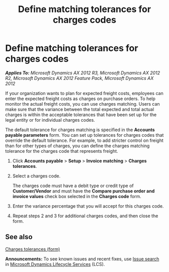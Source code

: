 ﻿---
title: Define matching tolerances for charges codes
TOCTitle: Define matching tolerances for charges codes
ms:assetid: 5595569c-fa5f-45d3-becb-b348691afa20
ms:mtpsurl: https://technet.microsoft.com/en-us/library/Hh208961(v=AX.60)
ms:contentKeyID: 36057315
ms.date: 04/18/2014
mtps_version: v=AX.60
---

# Define matching tolerances for charges codes 


_**Applies To:** Microsoft Dynamics AX 2012 R3, Microsoft Dynamics AX 2012 R2, Microsoft Dynamics AX 2012 Feature Pack, Microsoft Dynamics AX 2012_

If your organization wants to plan for expected freight costs, employees can enter the expected freight costs as charges on purchase orders. To help monitor the actual freight costs, you can use charges matching. Users can make sure that the variance between the total expected and total actual charges is within the acceptable tolerances that have been set up for the legal entity or for individual charges codes.

The default tolerance for charges matching is specified in the **Accounts payable parameters** form. You can set up tolerances for charges codes that override the default tolerance. For example, to add stricter control on freight than for other types of charges, you can define the charges matching tolerance for the charges code that represents freight.

1.  Click **Accounts payable** \> **Setup** \> **Invoice matching** \> **Charges tolerances**.

2.  Select a charges code.
    
    The charges code must have a debit type or credit type of **Customer/Vendor** and must have the **Compare purchase order and invoice values** check box selected in the **Charges code** form.

3.  Enter the variance percentage that you will accept for this charges code.

4.  Repeat steps 2 and 3 for additional charges codes, and then close the form.

## See also

[Charges tolerances (form)](https://technet.microsoft.com/en-us/library/hh227600\(v=ax.60\))

  
**Announcements:** To see known issues and recent fixes, use [Issue search](http://go.microsoft.com/fwlink/?linkid=389258) in [Microsoft Dynamics Lifecycle Services](http://go.microsoft.com/fwlink/?linkid=306505) (LCS).


